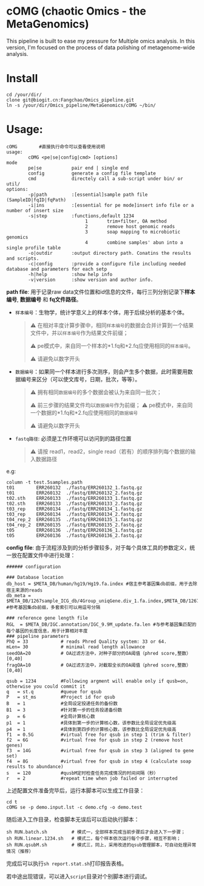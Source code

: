 # cOMG (chaotic Omics - the MetaGenomics)
This pipeline is built to ease my pressure for Multiple omics analysis. In this version, I'm focused on the process of data polishing of metagenome-wide analysis.

# Install

```
cd /your/dir/
clone git@biogit.cn:Fangchao/Omics_pipeline.git
ln -s /your/dir/Omics_pipeline/MetaGenomics/cOMG ~/bin/
```

# Usage:

```
cOMG 		#直接执行命令可以查看使用说明
usage:
        cOMG <pe|se|config|cmd> [options]
mode
        pe|se           pair end | single end
        config			generate a config file template
        cmd				directely call a sub-script under bin/ or util/
options:
        -p|path         :[essential]sample path file (SampleID|fqID|fqPath)
        -i|ins          :[essential for pe mode]insert info file or a number of insert size
        -s|step         :functions,default 1234
                             1       trim+filter, OA method
                             2       remove host genomic reads
                             3       soap mapping to microbiotic genomics
                             4       combine samples' abun into a single profile table
        -o|outdir       :output directory path. Conatins the results and scripts.
        -c|config       :provide a configure file including needed database and parameters for each setp
        -h|help         :show help info
        -v|version      :show version and author info.
```

**path file**: 用于记录raw data文件位置和id信息的文件，每行三列分别记录下**样本编号**, **数据编号** 和 **fq文件路径**。

- `样本编号`：生物学，统计学意义上的样本个体，用于后续分析的基本个体。

  > :warning: 在相对丰度计算步骤中，相同`样本编号`的数据会合并计算到一个结果文件中，并以`样本编号`作为结果文件前缀；
  >
  > :warning: pe模式中，来自同一个样本的\*1.fq和\*2.fq应使用相同的`样本编号`。
  >
  > :warning: 请避免以数字开头

- `数据编号`：如果同一个样本进行多次测序，则会产生多个数据，此时需要用数据编号来区分（可以使文库号，日期，批次，等等）。

  > :warning: 拥有相同`数据编号`的多个数据会被认为来自同一批次；
  >
  > ⚠  前三步骤的结果文件均以`数据编号`作为前缀；
  > ⚠ pe模式中，来自同一个数据的\*1.fq和\*2.fq应使用相同的`数据编号`
  >
  > :warning: 请避免以数字开头

- `fastq路径`: 必须是工作环境可以访问到的路径位置

  > :warning: 请按 read1，read2，single read（若有）的顺序排列每个数据的输入数据路径

e.g:

```
column -t test.5samples.path
t01        ERR260132  ./fastq/ERR260132_1.fastq.gz
t01        ERR260132  ./fastq/ERR260132_2.fastq.gz
t02.sth    ERR260133  ./fastq/ERR260133_1.fastq.gz
t02.sth    ERR260133  ./fastq/ERR260133_2.fastq.gz
t03_rep    ERR260134  ./fastq/ERR260134_1.fastq.gz
t03_rep    ERR260134  ./fastq/ERR260134_2.fastq.gz
t04_rep_2  ERR260135  ./fastq/ERR260135_1.fastq.gz
t04_rep_2  ERR260135  ./fastq/ERR260135_2.fastq.gz
t05        ERR260136  ./fastq/ERR260136_1.fastq.gz
t05        ERR260136  ./fastq/ERR260136_2.fastq.gz
```



**config file**: 由于流程涉及到的分析步骤较多，对于每个具体工具的参数定义，统一放在配置文件中进行处理：

```
###### configuration

### Database location
db_host = $META_DB/human/hg19/Hg19.fa.index	#宿主参考基因集db前缀，用于去除宿主来源的reads
db_meta = $META_DB/1267sample_ICG_db/4Group_uniqGene.div_1.fa.index,$META_DB/1267sample_ICG_db/4Group_uniqGene.div_2.fa.index #参考基因集db前缀，多套索引可以用逗号分隔

### reference gene length file
RGL  = $META_DB/IGC.annotation/IGC_9.9M_update.fa.len #与参考基因集匹配的每个基因的长度信息，用于计算相对丰度
### pipeline parameters
PhQ = 33            # reads Phred Quality system: 33 or 64.
mLen= 30            # minimal read length allowance
seedOA=20           # OA过滤方法中，对种子部分的OA阈值（phred score,整数） [0,40]
fragOA=10           # OA过滤方法中，对截取全长的OA阈值（phred score,整数） [0,40]

qsub = 1234         #Following argment will enable only if qusb=on, otherwise you could commit it
q   = st.q          #queue for qsub
P   = st_ms         #Project id for qsub
B   = 1             #全局设定投递任务的备份数
B1  = 3             #针对第一步的任务投递备份数
p   = 6             #全局计算核心数
p1  = 1             #具体到第一步的计算核心数，该参数比全局设定优先级高
p4  = 1             #具体到第四步的计算核心数，该参数比全局设定优先级高
f1  = 0.5G          #virtual free for qsub in step 1 (trim & filter)
f2  = 6G            #virtual free for qsub in step 2 (remove host genes)
f3  = 14G           #virtual free for qsub in step 3 (aligned to gene set)
f4  = 8G            #virtual free for qsub in step 4 (calculate soap results to abundance)
s   = 120           #qusbM定时检查任务完成情况的时间间隔（秒）
r   = 2             #repeat time when job failed or interrupted
```

上述配置文件准备完毕后，运行本脚本可以生成工作目录：

```
cd t
cOMG se -p demo.input.lst -c demo.cfg -o demo.test
```

随后进入工作目录，检查脚本无误后可以启动执行脚本：

```
sh RUN.batch.sh			# 模式一，全部样本完成当前步骤后才会进入下一步骤；
sh RUN.linear.1234.sh	# 模式二，每个样本依次运行每个步骤，相互不影响；
sh RUN.qsubM.sh			# 模式三，同上，采用改进的qsub管理脚本，可自动处理异常情况（推荐）
```

完成后可以执行`sh report.stat.sh`打印报告表格。

若中途出现错误，可以进入`script`目录对个别脚本进行调试。

